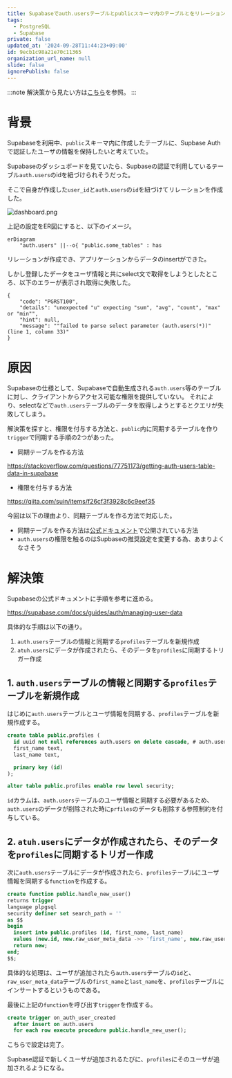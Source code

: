 ```yaml
---
title: Supabaseでauth.usersテーブルとpublicスキーマ内のテーブルとをリレーションさせてはダメだった話
tags:
  - PostgreSQL
  - Supabase
private: false
updated_at: '2024-09-28T11:44:23+09:00'
id: 9ecb1c98a21e70c11365
organization_url_name: null
slide: false
ignorePublish: false
---
```

:::note
解決策から見たい方は[こちら](#解決策)を参照。
:::

# 背景

Supabaseを利用中、`public`スキーマ内に作成したテーブルに、Supbase Authで認証したユーザの情報を保持したいと考えていた。

Supabaseのダッシュボードを見ていたら、Supbaseの認証で利用しているテーブル`auth.users`のidを紐づけられそうだった。

そこで自身が作成した`user_id`と`auth.users`の`id`を紐づけてリレーションを作成した。

![dashboard.png](https://qiita-image-store.s3.ap-northeast-1.amazonaws.com/0/163680/3dd15cfd-7e57-0dd7-3559-1c996ef7406d.png)

上記の設定をER図にすると、以下のイメージ。

```mermaid
erDiagram
    "auth.users" ||--o{ "public.some_tables" : has
```

リレーションが作成でき、アプリケーションからデータのinsertができた。

しかし登録したデータをユーザ情報と共にselect文で取得をしようとしたところ、以下のエラーが表示され取得に失敗した。

```
{
    "code": "PGRST100",
    "details": "unexpected "u" expecting "sum", "avg", "count", "max" or "min"",
    "hint": null,
    "message": ""failed to parse select parameter (auth.users(*))" (line 1, column 33)"
}
```

# 原因

Supabaseの仕様として、Supabaseで自動生成される`auth.users`等のテーブルに対し、クライアントからアクセス可能な権限を提供していない。
それにより、selectなどで`auth.users`テーブルのデータを取得しようとするとクエリが失敗してしまう。

解決策を探すと、権限を付与する方法と、`public`内に同期するテーブルを作り`trigger`で同期する手順の2つがあった。

- 同期テーブルを作る方法

https://stackoverflow.com/questions/77751173/getting-auth-users-table-data-in-supabase

- 権限を付与する方法

https://qiita.com/suin/items/f26cf3f3928c6c9eef35

今回は以下の理由より、同期テーブルを作る方法で対応した。

- 同期テーブルを作る方法は[公式ドキュメント](https://supabase.com/docs/guides/auth/managing-user-data)で公開されている方法
- `auth.users`の権限を触るのはSupbaseの推奨設定を変更する為、あまりよくなさそう


# 解決策

Supabaseの公式ドキュメントに手順を参考に進める。

https://supabase.com/docs/guides/auth/managing-user-data

具体的な手順は以下の通り。

1. `auth.users`テーブルの情報と同期する`profiles`テーブルを新規作成
2. `atuh.users`にデータが作成されたら、そのデータを`profiles`に同期するトリガー作成

## 1. `auth.users`テーブルの情報と同期する`profiles`テーブルを新規作成

はじめに`auth.users`テーブルとユーザ情報を同期する、`profiles`テーブルを新規作成する。


```sql
create table public.profiles (
  id uuid not null references auth.users on delete cascade, # auth.usersのユーザが削除されたら、このテーブルのデータも削除する
  first_name text,
  last_name text,

  primary key (id)
);

alter table public.profiles enable row level security;
```

`id`カラムは、`auth.users`テーブルのユーザ情報と同期する必要があるため、`auth.users`のデータが削除された時に`prfiles`のデータも削除する参照制約を付与している。

## 2. `atuh.users`にデータが作成されたら、そのデータを`profiles`に同期するトリガー作成

次に`auth.users`テーブルにデータが作成されたら、`profiles`テーブルにユーザ情報を同期する`function`を作成する。

```sql
create function public.handle_new_user()
returns trigger
language plpgsql
security definer set search_path = ''
as $$
begin
  insert into public.profiles (id, first_name, last_name)
  values (new.id, new.raw_user_meta_data ->> 'first_name', new.raw_user_meta_data ->> 'last_name');
  return new;
end;
$$;
```

具体的な処理は、ユーザが追加されたら`auth.users`テーブルの`id`と、`raw_user_meta_data`テーブルの`first_name`と`last_name`を、`profiles`テーブルにインサートするというものである。

最後に上記の`function`を呼び出す`trigger`を作成する。

```sql
create trigger on_auth_user_created
  after insert on auth.users
  for each row execute procedure public.handle_new_user();
```

こちらで設定は完了。

Supbase認証で新しくユーザが追加されるたびに、`profiles`にそのユーザが追加されるようになる。

